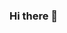 ### Hi there 👋

<!--
**hoangperry/hoangperry** is a ✨ _special_ ✨ repository because its `README.md` (this file) appears on your GitHub profile.

<a href="#">
  <img align="center" src="https://github-readme-stats.vercel.app/api?username=hoangperry&show_icons=true&theme=default">
</a>
